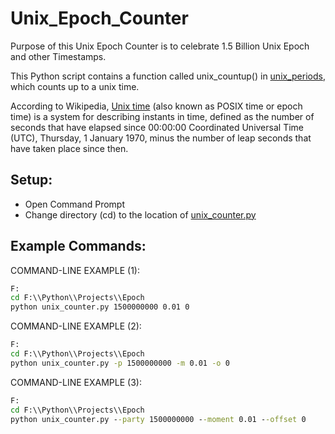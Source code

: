 # Unix_Epoch_Counter
Purpose of this Unix Epoch Counter is to celebrate 1.5 Billion Unix Epoch and other Timestamps.

This Python script contains a function called unix_countup() in [unix_periods](https://github.com/vdatasci/Unix_Epoch_Counter/blob/master/unix_period.py), which counts up to a unix time.

According to Wikipedia, [Unix time](https://en.wikipedia.org/wiki/Unix_time) (also known as POSIX time or epoch time) is a system for describing instants in time, defined as the number of seconds that have elapsed since 00:00:00 Coordinated Universal Time (UTC), Thursday, 1 January 1970, minus the number of leap seconds that have taken place since then.


## Setup:
* Open Command Prompt
* Change directory (cd) to the location of [unix_counter.py](https://github.com/vdatasci/Unix_Epoch_Counter/blob/master/unix_counter.py)


## Example Commands:


COMMAND-LINE EXAMPLE (1):
```cmd
F:
cd F:\\Python\\Projects\\Epoch
python unix_counter.py 1500000000 0.01 0
```

COMMAND-LINE EXAMPLE (2):
```cmd
F:
cd F:\\Python\\Projects\\Epoch
python unix_counter.py -p 1500000000 -m 0.01 -o 0
```

COMMAND-LINE EXAMPLE (3):
```cmd
F:
cd F:\\Python\\Projects\\Epoch
python unix_counter.py --party 1500000000 --moment 0.01 --offset 0
```
